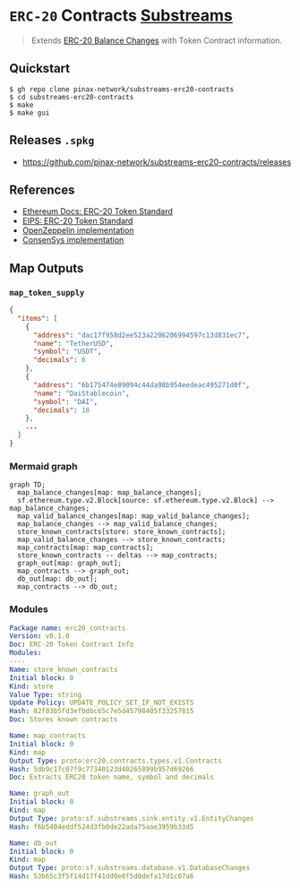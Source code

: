 # `ERC-20` Contracts [Substreams](https://substreams.streamingfast.io)


> Extends [ERC-20 Balance Changes](https://github.com/streamingfast/substreams-erc20-balance-changes) with Token Contract information.

## Quickstart

```
$ gh repo clone pinax-network/substreams-erc20-contracts
$ cd substreams-erc20-contracts
$ make
$ make gui
```

## Releases `.spkg`

- https://github.com/pinax-network/substreams-erc20-contracts/releases

## References
- [Ethereum Docs: ERC-20 Token Standard](https://ethereum.org/en/developers/docs/standards/tokens/erc-20/)
- [EIPS: ERC-20 Token Standard ](https://eips.ethereum.org/EIPS/eip-20)
- [OpenZeppelin implementation](https://github.com/OpenZeppelin/openzeppelin-contracts/blob/9b3710465583284b8c4c5d2245749246bb2e0094/contracts/token/ERC20/ERC20.sol)
- [ConsenSys implementation](https://github.com/ConsenSys/Tokens/blob/fdf687c69d998266a95f15216b1955a4965a0a6d/contracts/eip20/EIP20.sol)

## Map Outputs

### `map_token_supply`

```json
{
  "items": [
    {
      "address": "dac17f958d2ee523a2206206994597c13d831ec7",
      "name": "TetherUSD",
      "symbol": "USDT",
      "decimals": 6
    },
    {
      "address": "6b175474e89094c44da98b954eedeac495271d0f",
      "name": "DaiStablecoin",
      "symbol": "DAI",
      "decimals": 18
    },
    ...
  ]
}
```

### Mermaid graph

```mermaid
graph TD;
  map_balance_changes[map: map_balance_changes];
  sf.ethereum.type.v2.Block[source: sf.ethereum.type.v2.Block] --> map_balance_changes;
  map_valid_balance_changes[map: map_valid_balance_changes];
  map_balance_changes --> map_valid_balance_changes;
  store_known_contracts[store: store_known_contracts];
  map_valid_balance_changes --> store_known_contracts;
  map_contracts[map: map_contracts];
  store_known_contracts -- deltas --> map_contracts;
  graph_out[map: graph_out];
  map_contracts --> graph_out;
  db_out[map: db_out];
  map_contracts --> db_out;
```

### Modules

```yaml
Package name: erc20_contracts
Version: v0.1.0
Doc: ERC-20 Token Contract Info
Modules:
----
Name: store_known_contracts
Initial block: 0
Kind: store
Value Type: string
Update Policy: UPDATE_POLICY_SET_IF_NOT_EXISTS
Hash: 82f03b5fd3efbdbc65c7e5d45798405f33257815
Doc: Stores known contracts

Name: map_contracts
Initial block: 0
Kind: map
Output Type: proto:erc20.contracts.types.v1.Contracts
Hash: 5db9c17c07f9c77340123d40265899b957d69266
Doc: Extracts ERC20 token name, symbol and decimals

Name: graph_out
Initial block: 0
Kind: map
Output Type: proto:sf.substreams.sink.entity.v1.EntityChanges
Hash: f6b5404eddf524d3fb0de22ada75aae3959b33d5

Name: db_out
Initial block: 0
Kind: map
Output Type: proto:sf.substreams.database.v1.DatabaseChanges
Hash: 53b65c3f5f14d17f41dd0e0f5d0defa17d1c07a6
```
